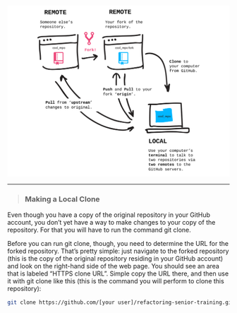 ![alt_text](./public/clone.png)

---

> ### Making a Local Clone

Even though you have a copy of the original repository in your GitHub account, you don’t yet have a way to make changes to your copy of the repository. For that you will have to run the command git clone.

Before you can run git clone, though, you need to determine the URL for the forked repository. That’s pretty simple: just navigate to the forked repository (this is the copy of the original repository residing in your GitHub account) and look on the right-hand side of the web page. You should see an area that is labeled “HTTPS clone URL”. Simple copy the URL there, and then use it with git clone like this (this is the command you will perform to clone this repository):

```bash
git clone https://github.com/[your user]/refactoring-senior-training.git
```